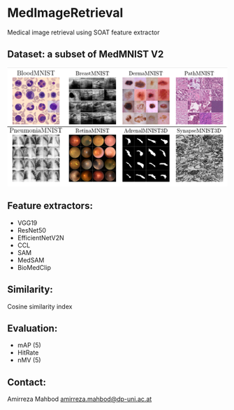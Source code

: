 # MedImageRetrieval
Medical image retrieval using SOAT feature extractor
## Dataset: a subset of MedMNIST V2 
![Project Image](https://github.com/masih4/MedImageRetrieval/blob/master/Untitled.png)
## Feature extractors:
- VGG19
- ResNet50
- EfficientNetV2N
- CCL
- SAM
- MedSAM
- BioMedClip

## Similarity:
Cosine similarity index

## Evaluation:
- mAP (5)
- HitRate
- nMV (5)


## Contact:
Amirreza Mahbod
amirreza.mahbod@dp-uni.ac.at





